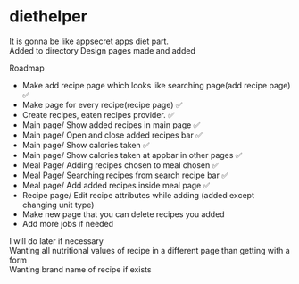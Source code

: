 # diethelper
  
It is gonna be like appsecret apps diet part.  
Added to directory
Design pages made and added


Roadmap

- Make add recipe page which looks like searching page(add recipe page)  ✅  
- Make page for every recipe(recipe page)  ✅  
- Create recipes, eaten recipes provider.  ✅  
- Main page/ Show added recipes in main page  ✅  
- Main page/ Open and close added recipes bar  ✅  
- Main page/ Show calories taken  ✅  
- Main page/ Show calories taken at appbar in other pages  ✅  
- Meal Page/ Adding recipes chosen to meal chosen  ✅  
- Meal Page/ Searching recipes from search recipe bar  ✅  
- Meal page/ Add added recipes inside meal page  ✅  
- Recipe page/ Edit recipe attributes while adding  (added except changing unit type)  
- Make new page that you can delete recipes you added  
- Add more jobs if needed  


I will do later if necessary  
Wanting all nutritional values of recipe in a different page than getting with a form  
Wanting brand name of recipe if exists  
